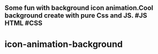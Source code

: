 ## Some fun with background icon animation.Cool background create with pure Css and JS. #JS HTML #CSS

# icon-animation-background
